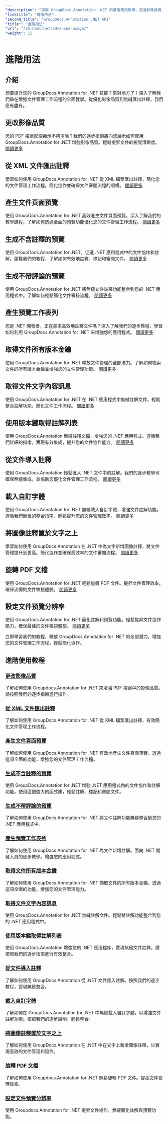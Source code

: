 ```yaml
---
"description": "探索 GroupDocs.Annotation .NET 的進階使用教學。透過影像品質、註解匯出等逐步指南，增強文件管理。"
"linktitle": "進階用法"
"second_title": "GroupDocs.Annotation .NET API"
"title": "進階用法"
"url": "/zh-hant/net/advanced-usage/"
"weight": 22
---
```


# 進階用法

## 介紹

想要提升您的 GroupDocs.Annotation for .NET 技能？來對地方了！深入了解我們旨在增強文件管理工作流程的全面教學。從優化影像品質到無縫匯出註釋，我們應有盡有。

## 更改影像品質
您的 PDF 檔案影像顯示不夠清晰？我們的逐步指南將向您展示如何使用 GroupDocs.Annotation for .NET 增強影像品質。輕鬆提昇文件的視覺清晰度。 [閱讀更多](./change-image-quality/)

## 從 XML 文件匯出註釋
學習如何使用 GroupDocs.Annotation for .NET 從 XML 檔案匯出註釋，簡化您的文件管理工作流程。簡化協作並確保文件審閱流程的順暢。 [閱讀更多](./export-annotations-xml-file/)

## 產生文件頁面預覽
使用 GroupDocs.Annotation for .NET 高效產生文件頁面預覽。深入了解我們的教學課程，了解如何透過全面的預覽功能優化您的文件管理工作流程。 [閱讀更多](./generate-document-pages-preview/)

## 生成不含註釋的預覽
使用 GroupDocs.Annotation for .NET，促進 .NET 應用程式中的文件協作和註解。瀏覽我們的教程，了解如何有效地註釋、標記和審閱文件。 [閱讀更多](./generate-preview-without-annotations/)

## 生成不帶評論的預覽
使用 GroupDocs.Annotation for .NET 將無縫文件註釋功能整合到您的 .NET 應用程式中。了解如何輕鬆簡化文件審核流程。 [閱讀更多](./generate-preview-without-comments/)

## 產生預覽工作表列
您是 .NET 開發者，正在尋求高效地註釋文件嗎？深入了解我們的逐步教程，學習如何利用 GroupDocs.Annotation for .NET 來增強您的應用程式。 [閱讀更多](./generate-preview-worksheet-columns/)

## 取得文件所有版本金鑰
使用 GroupDocs.Annotation for .NET 釋放文件管理的全部潛力。了解如何檢索文件的所有版本金鑰並增強您的文件管理功能。 [閱讀更多](./get-all-version-keys-document/)

## 取得文件文字內容訊息
使用 GroupDocs.Annotation for .NET 在 .NET 應用程式中無縫註解文件。輕鬆整合註解功能，簡化文件工作流程。 [閱讀更多](./get-document-text-content-information/)

## 使用版本鍵取得註解列表
使用 GroupDocs.Annotation 無縫註釋文檔，增強您的 .NET 應用程式。遵循我們詳細的指南，實現有效集成，提升您的文件協作能力。 [閱讀更多](./get-list-annotations-version-key/)

## 從文件導入註釋
使用 GroupDocs.Annotation 輕鬆匯入 .NET 文件中的註解。我們的逐步教學可確保無縫集成，並協助您優化文件管理工作流程。 [閱讀更多](./import-annotations-from-document/)

## 載入自訂字體
使用 GroupDocs.Annotation for .NET 無縫載入自訂字體，增強文件註解功能。遵循我們簡單的整合指南，輕鬆提升您的文件管理效率。 [閱讀更多](./loading-custom-fonts/)

## 將圖像註釋置於文字之上
學習如何使用 GroupDocs.Annotation 在 .NET 中為文字新增圖像註釋，將文件管理提升到更高。簡化協作並確保高效率的文件審閱流程。 [閱讀更多](./put-image-annotation-over-text/)

## 旋轉 PDF 文檔
使用 GroupDocs.Annotation for .NET 輕鬆旋轉 PDF 文件。提昇文件管理效率，確保流暢的文件檢視體驗。 [閱讀更多](./rotating-pdf-documents/)

## 設定文件預覽分辨率
使用 GroupDocs.Annotation for .NET 簡化註解和預覽功能。輕鬆提昇文件協作能力，確保最佳的文件檢視體驗。 [閱讀更多](./set-document-preview-resolution/)

立即學習我們的教程，釋放 GroupDocs.Annotation for .NET 的全部潛力。增強您的文件管理工作流程，輕鬆簡化協作。
## 進階使用教程
### [更改影像品質](./change-image-quality/)
了解如何使用 Groupdocs.Annotation for .NET 來增強 PDF 檔案中的影像品質。請按照我們的逐步指南進行操作。
### [從 XML 文件匯出註釋](./export-annotations-xml-file/)
了解如何使用 GroupDocs.Annotation for .NET 從 XML 檔案匯出註釋，有效簡化文件管理工作流程。
### [產生文件頁面預覽](./generate-document-pages-preview/)
了解如何使用 GroupDocs.Annotation for .NET 有效地產生文件頁面預覽。透過這項全面的功能，增強您的文件管理工作流程。
### [生成不含註釋的預覽](./generate-preview-without-annotations/)
使用 GroupDocs.Annotation for .NET 增強 .NET 應用程式內的文件協作和註解功能。使用這個強大的函式庫，輕鬆註解、標記和審閱文件。
### [生成不帶評論的預覽](./generate-preview-without-comments/)
了解如何使用 GroupDocs.Annotation for .NET 將文件註解功能無縫整合到您的 .NET 應用程式中。
### [產生預覽工作表列](./generate-preview-worksheet-columns/)
了解如何使用 GroupDocs.Annotation for .NET 為文件新增註解。面向 .NET 開發人員的逐步教學。增強您的應用程式。
### [取得文件所有版本金鑰](./get-all-version-keys-document/)
了解如何使用 GroupDocs.Annotation for .NET 擷取文件的所有版本金鑰。透過這項全面的功能，增強您的文件管理能力。
### [取得文件文字內容訊息](./get-document-text-content-information/)
使用 GroupDocs.Annotation for .NET 無縫註解文件。輕鬆將註解功能整合到您的 .NET 應用程式中。
### [使用版本鍵取得註解列表](./get-list-annotations-version-key/)
使用 GroupDocs.Annotation 增強您的 .NET 應用程序，實現無縫文件註釋。請按照我們的逐步指南進行有效整合。
### [從文件導入註釋](./import-annotations-from-document/)
了解如何使用 GroupDocs.Annotation 從 .NET 文件匯入註解。按照我們的逐步教程，實現無縫整合。
### [載入自訂字體](./loading-custom-fonts/)
了解如何在 GroupDocs.Annotation for .NET 中無縫載入自訂字體，以增強文件註解功能。按照我們的逐步說明，輕鬆整合。
### [將圖像註釋置於文字之上](./put-image-annotation-over-text/)
了解如何使用 GroupDocs.Annotation 在 .NET 中在文字上新增圖像註釋，以實現高效的文件管理和協作。
### [旋轉 PDF 文檔](./rotating-pdf-documents/)
了解如何使用 Groupdocs.Annotation for .NET 輕鬆旋轉 PDF 文件。提高文件管理效率。
### [設定文件預覽分辨率](./set-document-preview-resolution/)
使用 Groupdocs.Annotation for .NET 提昇文件協作，無縫簡化註解與預覽功能。